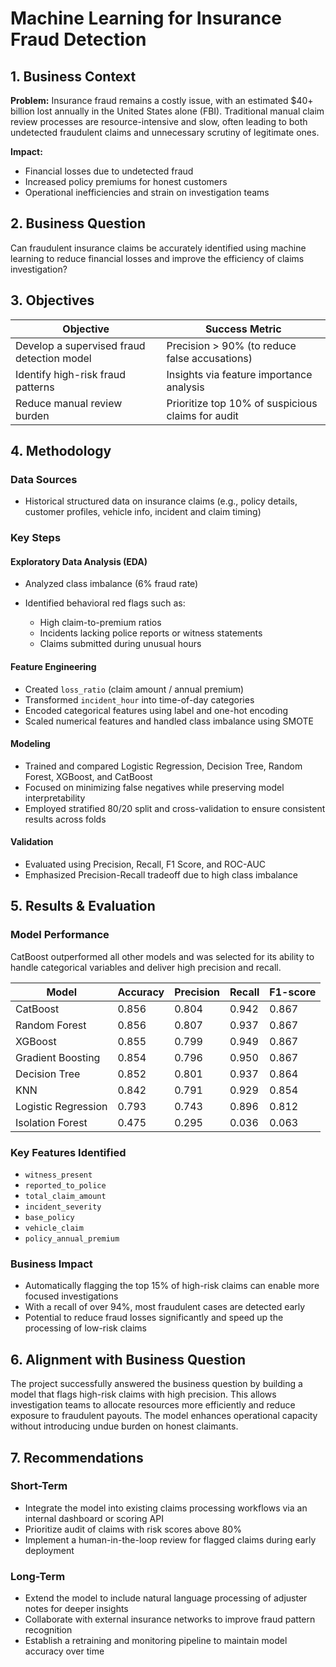 # Machine Learning for Insurance Fraud Detection 

## 1. Business Context
**Problem:**
Insurance fraud remains a costly issue, with an estimated \$40+ billion lost annually in the United States alone (FBI). Traditional manual claim review processes are resource-intensive and slow, often leading to both undetected fraudulent claims and unnecessary scrutiny of legitimate ones.

**Impact:**

* Financial losses due to undetected fraud
* Increased policy premiums for honest customers
* Operational inefficiencies and strain on investigation teams

## 2. Business Question
Can fraudulent insurance claims be accurately identified using machine learning to reduce financial losses and improve the efficiency of claims investigation?

## 3. Objectives
| Objective                                  | Success Metric                                    |
| ------------------------------------------ | ------------------------------------------------- |
| Develop a supervised fraud detection model | Precision > 90% (to reduce false accusations)     |
| Identify high-risk fraud patterns          | Insights via feature importance analysis          |
| Reduce manual review burden                | Prioritize top 10% of suspicious claims for audit |

## 4. Methodology
### Data Sources

* Historical structured data on insurance claims (e.g., policy details, customer profiles, vehicle info, incident and claim timing)

### **Key Steps**

#### Exploratory Data Analysis (EDA)

* Analyzed class imbalance (6% fraud rate)
* Identified behavioral red flags such as:

  * High claim-to-premium ratios
  * Incidents lacking police reports or witness statements
  * Claims submitted during unusual hours

#### Feature Engineering

* Created `loss_ratio` (claim amount / annual premium)
* Transformed `incident_hour` into time-of-day categories
* Encoded categorical features using label and one-hot encoding
* Scaled numerical features and handled class imbalance using SMOTE

#### Modeling

* Trained and compared Logistic Regression, Decision Tree, Random Forest, XGBoost, and CatBoost
* Focused on minimizing false negatives while preserving model interpretability
* Employed stratified 80/20 split and cross-validation to ensure consistent results across folds

#### Validation

* Evaluated using Precision, Recall, F1 Score, and ROC-AUC
* Emphasized Precision-Recall tradeoff due to high class imbalance

## 5. Results & Evaluation

### Model Performance

CatBoost outperformed all other models and was selected for its ability to handle categorical variables and deliver high precision and recall.

| Model | Accuracy | Precision | Recall | F1-score |
|-------|----------|-----------|--------|----------|
| CatBoost | 0.856 | 0.804 | 0.942 | 0.867 |
| Random Forest | 0.856 | 0.807 | 0.937 | 0.867 |
| XGBoost | 0.855 | 0.799 | 0.949 | 0.867 |
| Gradient Boosting | 0.854 | 0.796 | 0.950 | 0.867 |
| Decision Tree | 0.852 | 0.801 | 0.937 | 0.864 |
| KNN | 0.842 | 0.791 | 0.929 | 0.854 |
| Logistic Regression | 0.793 | 0.743 | 0.896 | 0.812 |
| Isolation Forest | 0.475 | 0.295 | 0.036 | 0.063 |

### Key Features Identified

* `witness_present`
* `reported_to_police`
* `total_claim_amount`
* `incident_severity`
* `base_policy`
* `vehicle_claim`
* `policy_annual_premium`

### Business Impact

* Automatically flagging the top 15% of high-risk claims can enable more focused investigations
* With a recall of over 94%, most fraudulent cases are detected early
* Potential to reduce fraud losses significantly and speed up the processing of low-risk claims

## 6. Alignment with Business Question

The project successfully answered the business question by building a model that flags high-risk claims with high precision. This allows investigation teams to allocate resources more efficiently and reduce exposure to fraudulent payouts. The model enhances operational capacity without introducing undue burden on honest claimants.

## 7. Recommendations

### Short-Term

* Integrate the model into existing claims processing workflows via an internal dashboard or scoring API
* Prioritize audit of claims with risk scores above 80%
* Implement a human-in-the-loop review for flagged claims during early deployment

### Long-Term

* Extend the model to include natural language processing of adjuster notes for deeper insights
* Collaborate with external insurance networks to improve fraud pattern recognition
* Establish a retraining and monitoring pipeline to maintain model accuracy over time



